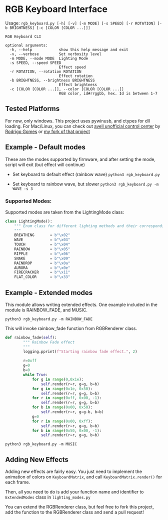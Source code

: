 # RGB Keyboard Interface

Usage: `rgb_keyboard.py [-h] [-v] [-m MODE] [-s SPEED] [-r ROTATION] [-b BRIGHTNESS] [-c [COLOR [COLOR ...]]]`

```
RGB Keyboard CLI

optional arguments:
  -h, --help            show this help message and exit
  -v, --verbose         Set verbosity level
  -m MODE, --mode MODE  Lighting Mode
  -s SPEED, --speed SPEED
                        Effect speed
  -r ROTATION, --rotation ROTATION
                        Effect rotation
  -b BRIGHTNESS, --brightness BRIGHTNESS
                        Effect brightness
  -c [COLOR [COLOR ...]], --color [COLOR [COLOR ...]]
                        RGB color, id#rrggbb, hex. Id is between 1-7
```

## Tested Platforms
For now, only windows. This project uses pywinusb, and ctypes for dll loading. For Mac/Linux, you can check out [avell unofficial control center](https://github.com/rodgomesc/avell-unofficial-control-center) by [Rodrigo Gomes](https://github.com/rodgomesc) or [my fork of that project](https://github.com/FlameOfIgnis/avell-unofficial-control-center)

## Example - Default modes

These are the modes supported by firmware, and after setting the mode, script will exit (but effect will continue)

- Set keyboard to default effect (rainbow wave)
`python3 rgb_keyboard.py`

- Set keyboard to rainbow wave, but slower
`python3 rgb_keyboard.py -m WAVE -s 3`


### Supported Modes:

Supported modes are taken from the LightingMode class:
```python
class LightingMode():
    """ Enum class for different lighting methods and their corresponding values
    """
    BREATHING       = b"\x02" 
    WAVE            = b"\x03"
    TOUCH           = b"\x04" 
    RAINBOW         = b"\x05"
    RIPPLE          = b"\x06"
    SNAKE           = b"\x09"
    RAINDROP        = b"\x0a"
    AURORA          = b"\x0e"
    FIRECRACKER     = b"\x11"
    FLAT_COLOR      = b"\x33"
```

## Example - Extended modes
This module allows writing extended effects. One example included in the module is RAINBOW_FADE, and MUSIC.

`python3 rgb_keyboard.py -m RAINBOW_FADE`

This will invoke rainbow_fade function from RGBRenderer class.
```python
def rainbow_fade(self):
        """ Rainbow Fade effect
        """
        logging.pprint(f"Starting rainbow fade effect.", 2)
        
        r=0xff
        g=0
        b=0
        while True:
            for g in range(0,0x1e):
                self.render(r=r, g=g, b=b)
            for g in range(0x1e, 0x50):
                self.render(r=r, g=g, b=b)
            for r in range(0xff, 0x00, -1):
                self.render(r=r, g=g, b=b)
            for b in range(0x00, 0x50):
                self.render(r=r, g=g-b, b=b)
            g=0
            for r in range(0x00, 0xff):
                self.render(r=r, g=g, b=b)
            for b in range(0x50, 0x00, -1):
                self.render(r=r, g=g, b=b)
```

`python3 rgb_keyboard.py -m MUSIC`


## Adding New Effects

Adding new effects are fairly easy. You just need to implement the animation of colors on `KeyboardMatrix`, and call `KeyboardMatrix.render()` for each frame.

Then, all you need to do is add your function name and identifier to `ExtendedModes` class in `lighting_modes.py`

You can extend the RGBRenderer class, but feel free to fork this project, add the function to the RGBRenderer class and send a pull request!



















